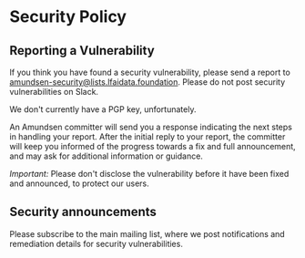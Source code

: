 # Security Policy

## Reporting a Vulnerability
If you think you have found a security vulnerability, please send a report to amundsen-security@lists.lfaidata.foundation. Please do not post security vulnerabilities on Slack.

We don't currently have a PGP key, unfortunately.

An Amundsen committer will send you a response indicating the next steps in handling your report. After the initial reply to your report, the committer will keep you informed of the progress towards a fix and full announcement, and may ask for additional information or guidance.

*Important:* Please don't disclose the vulnerability before it have been fixed and announced, to protect our users.

## Security announcements

Please subscribe to the main mailing list, where we post notifications and remediation details for security vulnerabilities.
